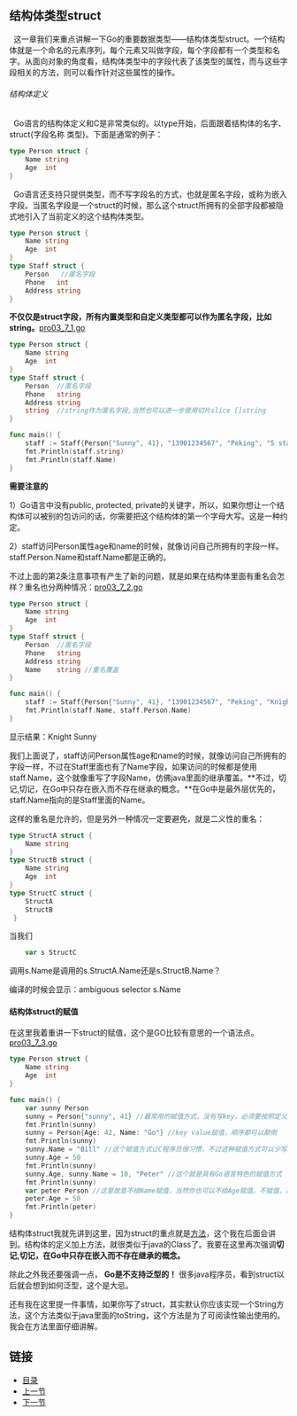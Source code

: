 ## 结构体类型struct
&nbsp;&nbsp;这一章我们来重点讲解一下Go的重要数据类型——结构体类型struct。一个结构体就是一个命名的元素序列，每个元素又叫做字段，每个字段都有一个类型和名字。从面向对象的角度看，结构体类型中的字段代表了该类型的属性，而与这些字段相关的方法，则可以看作针对这些属性的操作。

###### 结构体定义
&nbsp;&nbsp;Go语言的结构体定义和C是非常类似的。以type开始，后面跟着结构体的名字、struct{字段名称 类型}。下面是通常的例子：

```go
type Person struct {
    Name string
    Age  int
}
```
&nbsp;&nbsp;Go语言还支持只提供类型，而不写字段名的方式，也就是匿名字段，或称为嵌入字段。当匿名字段是一个struct的时候，那么这个struct所拥有的全部字段都被隐式地引入了当前定义的这个结构体类型。

```go
type Person struct {
    Name string
    Age  int
}
type Staff struct {
    Person   //匿名字段
    Phone   int
	Address string
}
```

**不仅仅是struct字段，所有内置类型和自定义类型都可以作为匿名字段，比如string。**[pro03_7_1.go](https://github.com/sunnygocms/gobook/blob/master/src/go_lang_base/03/pro03_7_1.go)

```go
type Person struct {
	Name string
	Age  int
}
type Staff struct {
	Person  //匿名字段
	Phone   string
	Address string
	string  //string作为匿名字段,当然也可以进一步使用切片slice []string
}

func main() {
	staff := Staff{Person{"Sunny", 41}, "13901234567", "Peking", "5 star staff"}
	fmt.Println(staff.string)
	fmt.Println(staff.Name)
}
```
**需要注意的**

1）Go语言中没有public, protected, private的关键字，所以，如果你想让一个结构体可以被别的包访问的话，你需要把这个结构体的第一个字母大写。这是一种约定。

2）staff访问Person属性age和name的时候，就像访问自己所拥有的字段一样。staff.Person.Name和staff.Name都是正确的。

不过上面的第2条注意事项有产生了新的问题，就是如果在结构体里面有重名会怎样？重名也分两种情况：[pro03_7_2.go](https://github.com/sunnygocms/gobook/blob/master/src/go_lang_base/03/pro03_7_2.go)

```go
type Person struct {
	Name string
	Age  int
}
type Staff struct {
	Person  //匿名字段
	Phone   string
	Address string
	Name    string //重名覆盖
}

func main() {
	staff := Staff{Person{"Sunny", 41}, "13901234567", "Peking", "Knight"}
	fmt.Println(staff.Name, staff.Person.Name)
}
```
显示结果：Knight Sunny

我们上面说了，staff访问Person属性age和name的时候，就像访问自己所拥有的字段一样，不过在Staff里面也有了Name字段，如果访问的时候都是使用staff.Name，这个就像重写了字段Name，仿佛java里面的继承覆盖。**不过，切记,切记，在Go中只存在嵌入而不存在继承的概念。**在Go中是最外层优先的，staff.Name指向的是Staff里面的Name。

这样的重名是允许的，但是另外一种情况一定要避免，就是二义性的重名：

```go
type StructA struct { 
	Name string 
}
type StructB struct { 
	Name string
	Age  int
}
type StructC struct { 
	StructA
	StructB
 }
```

当我们
```go
	var s StructC 
```
调用s.Name是调用的s.StructA.Name还是s.StructB.Name？

编译的时候会显示：ambiguous selector s.Name

#### 结构体struct的赋值
在这里我着重讲一下struct的赋值，这个是GO比较有意思的一个语法点。[pro03_7_3.go](https://github.com/sunnygocms/gobook/blob/master/src/go_lang_base/03/pro03_7_3.go)

```go
type Person struct {
	Name string
	Age  int
}

func main() {
	var sunny Person
	sunny = Person{"sunny", 41} //最常用的赋值方式，没有写key，必须要按照定义顺序赋值，这种赋值方式不能少写参数
	fmt.Println(sunny)
	sunny = Person{Age: 42, Name: "Go"} //key value赋值，顺序都可以颠倒
	fmt.Println(sunny)
	sunny.Name = "Bill" //这个赋值方式让C程序员很习惯，不过这种赋值方式可以少写某个参数
	sunny.Age = 50
	fmt.Println(sunny)
	sunny.Age, sunny.Name = 10, "Peter" //这个就是具有Go语言特色的赋值方式
	fmt.Println(sunny)
	var peter Person //这里故意不给Name赋值，当然你也可以不给Age赋值。不赋值，系统会给默认值
	peter.Age = 50
	fmt.Println(peter)
}
```

结构体struct我就先讲到这里，因为struct的重点就是[方法](https://github.com/sunnygocms/gobook/blob/master/go_lang_base/04.2.md)，这个我在后面会讲到。结构体的定义加上方法，就很类似于java的Class了。我要在这里再次强调**切记,切记，在Go中只存在嵌入而不存在继承的概念。**

除此之外我还要强调一点， **Go是不支持泛型的！** 很多java程序员，看到struct以后就会想到如何泛型，这个是大忌。

还有我在这里提一件事情，如果你写了struct，其实默认你应该实现一个String方法，这个方法类似于java里面的toString，这个方法是为了可阅读性输出使用的。我会在方法里面仔细讲解。
## 链接
- [目录](https://github.com/sunnygocms/gobook/blob/master/menu.md)
- [上一节](https://github.com/sunnygocms/gobook/blob/master/go_lang_base/03.6.md)
- [下一节](https://github.com/sunnygocms/gobook/blob/master/go_lang_base/03.8.md)
